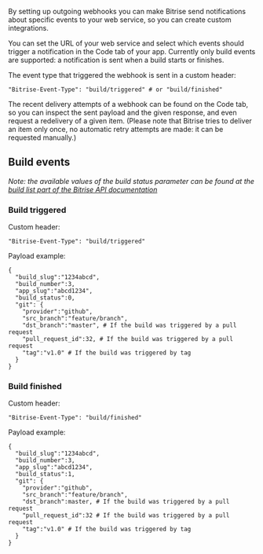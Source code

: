 <p>By setting up outgoing webhooks you can make Bitrise send notifications about specific events to your web service, so you can create custom integrations.</p>
<p>You can set the URL of your web service and select which events should trigger a notification in the Code tab of your app. Currently only build events are supported: a notification is sent when a build starts or finishes.</p>
<p>The event type that triggered the webhook is sent in a custom header:</p>
<pre><code>&quot;Bitrise-Event-Type&quot;: &quot;build/triggered&quot; # or &quot;build/finished&quot;
</code></pre>
<p>The recent delivery attempts of a webhook can be found on the Code tab, so you can inspect the sent payload and the given response, and even request a redelivery of a given item. (Please note that Bitrise tries to deliver an item only once, no automatic retry attempts are made: it can be requested manually.)</p>
<h2>Build events</h2>
<p><em>Note: the available values of the build status parameter can be found at the <a href="/api/v0.1/#get-appsapp-slugbuilds">build list part of the Bitrise API documentation</a></em></p>
<h3>Build triggered</h3>
<p>Custom header:</p>
<pre><code>&quot;Bitrise-Event-Type&quot;: &quot;build/triggered&quot;
</code></pre>
<p>Payload example:</p>
<pre><code>{
  &quot;build_slug&quot;:&quot;1234abcd&quot;,
  &quot;build_number&quot;:3,
  &quot;app_slug&quot;:&quot;abcd1234&quot;,
  &quot;build_status&quot;:0,
  &quot;git&quot;: {
    &quot;provider&quot;:&quot;github&quot;,
    &quot;src_branch&quot;:&quot;feature/branch&quot;,
    &quot;dst_branch&quot;:&quot;master&quot;, # If the build was triggered by a pull request
    &quot;pull_request_id&quot;:32, # If the build was triggered by a pull request
    &quot;tag&quot;:&quot;v1.0&quot; # If the build was triggered by tag
  }
}
</code></pre>
<h3>Build finished</h3>
<p>Custom header:</p>
<pre><code>&quot;Bitrise-Event-Type&quot;: &quot;build/finished&quot;
</code></pre>
<p>Payload example:</p>
<pre><code>{
  &quot;build_slug&quot;:&quot;1234abcd&quot;,
  &quot;build_number&quot;:3,
  &quot;app_slug&quot;:&quot;abcd1234&quot;,
  &quot;build_status&quot;:1,
  &quot;git&quot;: {
    &quot;provider&quot;:&quot;github&quot;,
    &quot;src_branch&quot;:&quot;feature/branch&quot;,
    &quot;dst_branch&quot;:master, # If the build was triggered by a pull request
    &quot;pull_request_id&quot;:32 # If the build was triggered by a pull request
    &quot;tag&quot;:&quot;v1.0&quot; # If the build was triggered by tag
  }
}
</code></pre>
